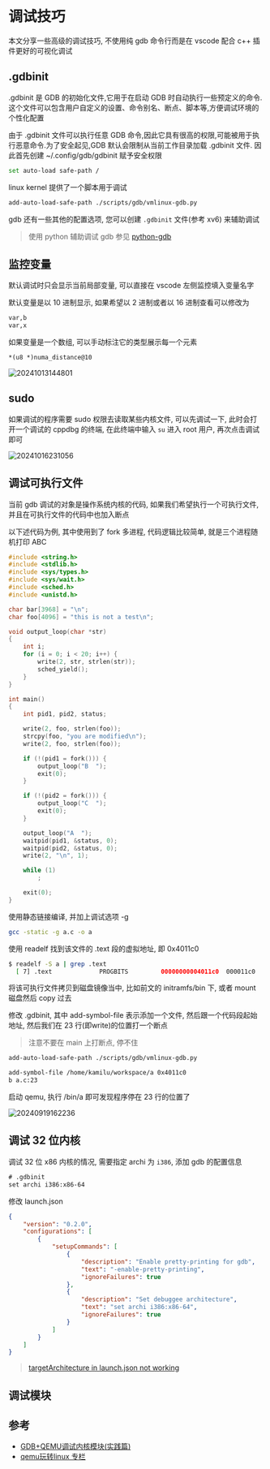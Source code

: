 
# 调试技巧

本文分享一些高级的调试技巧, 不使用纯 gdb 命令行而是在 vscode 配合 c++ 插件更好的可视化调试

## .gdbinit

.gdbinit 是 GDB 的初始化文件,它用于在启动 GDB 时自动执行一些预定义的命令.这个文件可以包含用户自定义的设置、命令别名、断点、脚本等,方便调试环境的个性化配置

由于 .gdbinit 文件可以执行任意 GDB 命令,因此它具有很高的权限,可能被用于执行恶意命令.为了安全起见,GDB 默认会限制从当前工作目录加载 .gdbinit 文件. 因此首先创建 ~/.config/gdb/gdbinit 赋予安全权限

```bash
set auto-load safe-path /
```

linux kernel 提供了一个脚本用于调试

```bash
add-auto-load-safe-path ./scripts/gdb/vmlinux-gdb.py
```

gdb 还有一些其他的配置选项, 您可以创建 `.gdbinit` 文件(参考 xv6) 来辅助调试

> 使用 python 辅助调试 gdb 参见 [python-gdb](./python-gdb.md)

## 监控变量

默认调试时只会显示当前局部变量, 可以直接在 vscode 左侧监控填入变量名字

默认变量是以 10 进制显示, 如果希望以 2 进制或者以 16 进制查看可以修改为

```txt
var,b
var,x
```

如果变量是一个数组, 可以手动标注它的类型展示每一个元素

```txt
*(u8 *)numa_distance@10
```

![20241013144801](https://raw.githubusercontent.com/learner-lu/picbed/master/20241013144801.png)

## sudo

如果调试的程序需要 sudo 权限去读取某些内核文件, 可以先调试一下, 此时会打开一个调试的 cppdbg 的终端, 在此终端中输入 `su` 进入 root 用户, 再次点击调试即可

![20241016231056](https://raw.githubusercontent.com/learner-lu/picbed/master/20241016231056.png)

## 调试可执行文件

当前 gdb 调试的对象是操作系统内核的代码, 如果我们希望执行一个可执行文件, 并且在可执行文件的代码中也加入断点

以下述代码为例, 其中使用到了 fork 多进程, 代码逻辑比较简单, 就是三个进程随机打印 ABC

```c
#include <string.h>
#include <stdlib.h>
#include <sys/types.h>
#include <sys/wait.h>
#include <sched.h>
#include <unistd.h>

char bar[3968] = "\n";
char foo[4096] = "this is not a test\n";

void output_loop(char *str)
{
	int i;
	for (i = 0; i < 20; i++) {
		write(2, str, strlen(str));
		sched_yield();
	}
}

int main()
{
	int pid1, pid2, status;

	write(2, foo, strlen(foo));
	strcpy(foo, "you are modified\n");
	write(2, foo, strlen(foo));

	if (!(pid1 = fork())) {
		output_loop("B  ");
		exit(0);
	}

	if (!(pid2 = fork())) {
		output_loop("C  ");
		exit(0);
	}

	output_loop("A  ");
	waitpid(pid1, &status, 0);
	waitpid(pid2, &status, 0);
	write(2, "\n", 1);

	while (1)
		;

	exit(0);
}
```

使用静态链接编译, 并加上调试选项 -g

```bash
gcc -static -g a.c -o a
```

使用 readelf 找到该文件的 .text 段的虚拟地址, 即 0x4011c0

```bash
$ readelf -S a | grep .text
  [ 7] .text             PROGBITS         00000000004011c0  000011c0
```

将该可执行文件拷贝到磁盘镜像当中, 比如前文的 initramfs/bin 下, 或者 mount 磁盘然后 copy 过去

修改 .gdbinit, 其中 add-symbol-file 表示添加一个文件, 然后跟一个代码段起始地址, 然后我们在 23 行(即write)的位置打一个断点

> 注意不要在 main 上打断点, 停不住

```txt
add-auto-load-safe-path ./scripts/gdb/vmlinux-gdb.py

add-symbol-file /home/kamilu/workspace/a 0x4011c0
b a.c:23
```

启动 qemu, 执行 /bin/a 即可发现程序停在 23 行的位置了

![20240919162236](https://raw.githubusercontent.com/learner-lu/picbed/master/20240919162236.png)

## 调试 32 位内核

调试 32 位 x86 内核的情况, 需要指定 archi 为 `i386`, 添加 gdb 的配置信息

```txt
# .gdbinit
set archi i386:x86-64
```

修改 launch.json

```json
{
    "version": "0.2.0",
    "configurations": [
        {
            "setupCommands": [
                {
                    "description": "Enable pretty-printing for gdb",
                    "text": "-enable-pretty-printing",
                    "ignoreFailures": true
                },
                {
                    "description": "Set debuggee architecture",
                    "text": "set archi i386:x86-64",
                    "ignoreFailures": true
                }
            ]
        }
    ]
}
```

> [targetArchitecture in launch.json not working](https://github.com/microsoft/vscode/issues/45097)

## 调试模块

## 参考

- [GDB+QEMU调试内核模块(实践篇)](https://www.cnblogs.com/powerrailgun/p/12161295.html)
- [qemu玩转linux 专栏](https://www.zhihu.com/column/c_1709223952709382144)